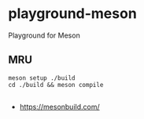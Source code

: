 # playground-meson
Playground for Meson

## MRU

```
meson setup ./build
cd ./build && meson compile

```

##

- https://mesonbuild.com/

